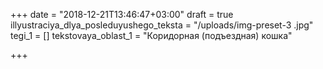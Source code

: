 +++
date = "2018-12-21T13:46:47+03:00"
draft = true
illyustraciya_dlya_posleduyushego_teksta = "/uploads/img-preset-3  .jpg"
tegi_1 = []
tekstovaya_oblast_1 = "Коридорная (подъездная) кошка"

+++
